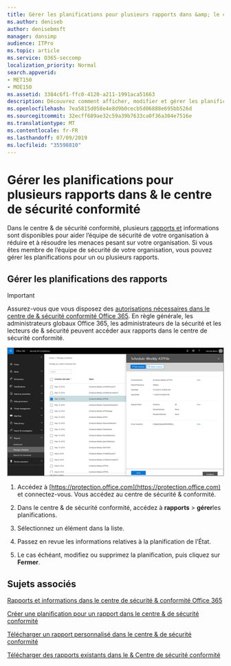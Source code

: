 ```yaml
---
title: Gérer les planifications pour plusieurs rapports dans &amp; le centre de sécurité conformité
ms.author: deniseb
author: denisebmsft
manager: dansimp
audience: ITPro
ms.topic: article
ms.service: O365-seccomp
localization_priority: Normal
search.appverid:
- MET150
- MOE150
ms.assetid: 3384c6f1-ffc0-4120-a211-1991aca51663
description: Découvrez comment afficher, modifier et gérer les planifications des rapports dans le centre &amp; de sécurité et de conformité.
ms.openlocfilehash: 7ea5815d058e4e8d9b0cecb5d06888e695bb526d
ms.sourcegitcommit: 32ecff689ae32c59a39b7633ca0f36a304e7516e
ms.translationtype: MT
ms.contentlocale: fr-FR
ms.lasthandoff: 07/09/2019
ms.locfileid: "35598810"
---
```

# <a name="manage-schedules-for-multiple-reports-in-the-security-amp-compliance-center"></a>Gérer les planifications pour plusieurs rapports dans &amp; le centre de sécurité conformité

Dans le centre &amp; de sécurité conformité, plusieurs [rapports et](reports-and-insights-in-security-and-compliance.md) informations sont disponibles pour aider l’équipe de sécurité de votre organisation à réduire et à résoudre les menaces pesant sur votre organisation. Si vous êtes membre de l’équipe de sécurité de votre organisation, vous pouvez gérer les planifications pour un ou plusieurs rapports. 
  
## <a name="manage-schedules-for-reports"></a>Gérer les planifications des rapports

> [!IMPORTANT]
> Assurez-vous que vous disposez des [autorisations nécessaires dans le centre de &amp; sécurité conformité Office 365](permissions-in-the-security-and-compliance-center.md). En règle générale, les administrateurs globaux Office 365, les administrateurs de la sécurité et les lecteurs de &amp; sécurité peuvent accéder aux rapports dans le centre de sécurité conformité. 
  
![Dans le centre &amp; de sécurité conformité, choisissez \> rapports gérer les planifications](media/efa5e2f9-bf73-4f85-acea-f1ca7e2bca5e.png)

1. Accédez à [https://protection.office.com](https://protection.office.com) et connectez-vous. Vous accédez au centre de sécurité & conformité.

2. Dans le centre &amp; de sécurité conformité, accédez à **rapports** \> **gérer**les planifications.
    
3. Sélectionnez un élément dans la liste.
    
4. Passez en revue les informations relatives à la planification de l’État.
    
5. Le cas échéant, modifiez ou supprimez la planification, puis cliquez sur **Fermer**.
    
## <a name="related-topics"></a>Sujets associés

[Rapports et informations dans le centre de sécurité &amp; conformité Office 365](reports-and-insights-in-security-and-compliance.md)
  
[Créer une planification pour un rapport dans le centre &amp; de sécurité conformité](create-a-schedule-for-a-report.md)
  
[Télécharger un rapport personnalisé dans le centre &amp; de sécurité conformité](set-up-and-download-a-custom-report.md)
  
[Télécharger des rapports existants dans le &amp; Centre de sécurité conformité](download-existing-reports.md)
  

